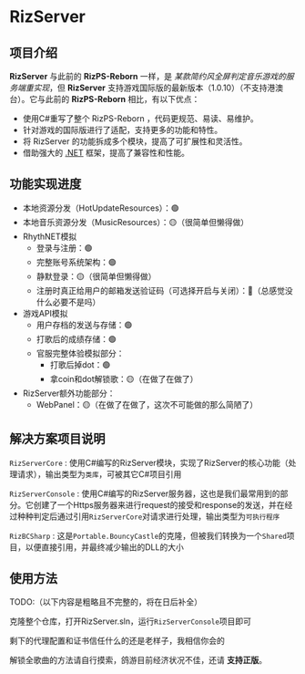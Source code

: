 # RizServer
## 项目介绍
**RizServer** 与此前的 **RizPS-Reborn** 一样，是 *某款简约风全屏判定音乐游戏的服务端重实现*，但 **RizServer** 支持游戏国际版的最新版本（1.0.10）（不支持港澳台）。它与此前的 **RizPS-Reborn** 相比，有以下优点：
- 使用C#重写了整个 RizPS-Reborn ，代码更规范、易读、易维护。
- 针对游戏的国际版进行了适配，支持更多的功能和特性。
- 将 RizServer 的功能拆成多个模块，提高了可扩展性和灵活性。
- 借助强大的 [.NET](dot.net) 框架，提高了兼容性和性能。
## 功能实现进度
- 本地资源分发（HotUpdateResources）：🟢
- 本地音乐资源分发（MusicResources）：🟡（很简单但懒得做）
- RhythNET模拟
    - 登录与注册：🟢
    - 完整账号系统架构：🟢
    - 静默登录：🟡（很简单但懒得做）
    - 注册时真正给用户的邮箱发送验证码（可选择开启与关闭）：🔴（总感觉没什么必要不是吗）
- 游戏API模拟
    - 用户存档的发送与存储：🟢
    - 打歌后的成绩存储：🟢
    - 官服完整体验模拟部分：
        - 打歌后掉dot：🟢
        - 拿coin和dot解锁歌：🟡（在做了在做了）
- RizServer额外功能部分：
    - WebPanel：🟡（在做了在做了，这次不可能做的那么简陋了）
## 解决方案项目说明
`RizServerCore` : 使用C#编写的RizServer模块，实现了RizServer的核心功能（处理请求），输出类型为`类库`，可被其它C#项目引用

`RizServerConsole` : 使用C#编写的RizServer服务器，这也是我们最常用到的部分。它创建了一个Https服务器来进行request的接受和response的发送，并在经过种种判定后通过引用`RizServerCore`对请求进行处理，输出类型为`可执行程序`

`RizBCSharp` : 这是`Portable.BouncyCastle`的克隆，但被我们转换为一个`Shared`项目，以便直接引用，并最终减少输出的DLL的大小
## 使用方法
TODO:（以下内容是粗略且不完整的，将在日后补全）

克隆整个仓库，打开RizServer.sln，运行`RizServerConsole`项目即可

剩下的代理配置和证书信任什么的还是老样子，我相信你会的

解锁全歌曲的方法请自行摸索，鸽游目前经济状况不佳，还请 **支持正版**。
